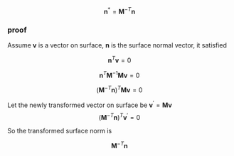 
$$
\bm{n}^{*} = \bm{M}^{-T} \bm{n}
$$

### proof
Assume $\bm{v}$ is a vector on surface, $\bm{n}$ is the surface normal vector, it satisfied 

$$
\bm{n}^{T} \bm{v} = 0
$$

$$
\bm{n}^{T} \bm{M}^{-1} \bm{M} \bm{v} = 0
$$

$$
(\bm{M}^{-T} \bm{n})^{T} \bm{M} \bm{v} = 0
$$

Let the newly transformed vector on surface be $\bm{v}^{'} = \bm{M} \bm{v}$
$$(\bm{M}^{-T} \bm{n})^{T} \bm{v}^{'} = 0$$

So the transformed surface norm is 

$$
\bm{M}^{-T} \bm{n}
$$

